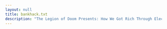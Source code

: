```yaml
---
layout: null
title: bankhack.txt
description: "The Legion of Doom Presents: How We Got Rich Through Electronic Fund Transfers"
---
```

